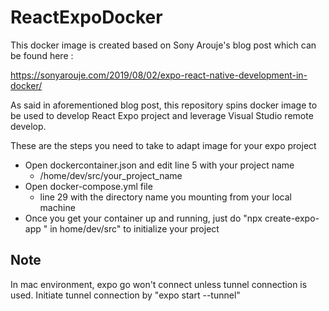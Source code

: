 # ReactExpoDocker


This docker image is created based on Sony Arouje's blog post which can be found here :

https://sonyarouje.com/2019/08/02/expo-react-native-development-in-docker/

As said in aforementioned blog post, this repository spins docker image to be used
to develop React Expo project and leverage Visual Studio remote develop.

These are the steps you need to take to adapt image for your expo project
- Open dockercontainer.json and edit line 5 with your project name
  - /home/dev/src/your_project_name
- Open docker-compose.yml file
  - line 29 with the directory name you mounting from your local machine
- Once you get your container up and running, just do "npx create-expo-app <your project name>" in home/dev/src" to initialize your project

Note
-----

In mac environment, expo go won't connect unless tunnel connection is used. Initiate tunnel connection by "expo start --tunnel"
